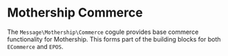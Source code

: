 # Mothership Commerce

The `Message\Mothership\Commerce` cogule provides base commerce functionality for Mothership. This forms part of the building blocks for both `ECommerce` and `EPOS`.